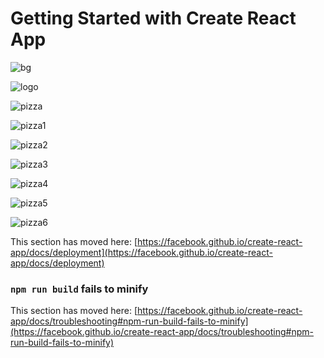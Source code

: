 # Getting Started with Create React App

![bg](https://github.com/Rabbia785/Build-a-Responsive-Portfoilo-website/assets/159041023/35e38249-9b29-4714-a6b0-e0f16a68781b)

![logo](https://github.com/Rabbia785/Build-a-Responsive-Portfoilo-website/assets/159041023/4c2e0bb8-72b0-4595-b21e-241ac07ca55b)

![pizza](https://github.com/Rabbia785/Build-a-Responsive-Portfoilo-website/assets/159041023/a2b69245-889e-433b-bad8-36e2d6f267c0)

![pizza1](https://github.com/Rabbia785/Build-a-Responsive-Portfoilo-website/assets/159041023/71cc1d0b-4cd4-45a5-b774-424472cbf3c0)

![pizza2](https://github.com/Rabbia785/Build-a-Responsive-Portfoilo-website/assets/159041023/33844e8f-be2e-49d9-b451-119399f60c4e)


![pizza3](https://github.com/Rabbia785/Build-a-Responsive-Portfoilo-website/assets/159041023/068d183b-b3ad-43a6-b37b-76a6c9610a7b)


![pizza4](https://github.com/Rabbia785/Build-a-Responsive-Portfoilo-website/assets/159041023/2984643b-1c91-4837-aa6e-041102942162)


![pizza5](https://github.com/Rabbia785/Build-a-Responsive-Portfoilo-website/assets/159041023/d39f6135-e1e0-4526-a767-9cdaa30dda6f)

![pizza6](https://github.com/Rabbia785/Build-a-Responsive-Portfoilo-website/assets/159041023/c6b883ab-ced3-4b88-ae6f-73f41133fc56)

This section has moved here: [https://facebook.github.io/create-react-app/docs/deployment](https://facebook.github.io/create-react-app/docs/deployment)

### `npm run build` fails to minify

This section has moved here: [https://facebook.github.io/create-react-app/docs/troubleshooting#npm-run-build-fails-to-minify](https://facebook.github.io/create-react-app/docs/troubleshooting#npm-run-build-fails-to-minify)
